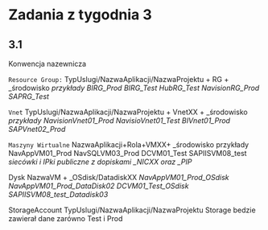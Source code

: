 # Zadania z tygodnia 3

## 3.1

Konwencja nazewnicza

```Resource Group:```
	TypUslugi/NazwaAplikacji/NazwaProjektu + RG + _środowisko
	*przykłady  BIRG_Prod  BIRG_Test HubRG_Test  NavisionRG_Prod SAPRG_Test*

```Vnet```
	TypUslugi/NazwaAplikacji/NazwaProjektu + VnetXX + _środowisko
	*przykłady NavisionVnet01_Prod NavisioVnet01_Test BIVnet01_Prod	SAPVnet02_Prod*

```Maszyny Wirtualne```
	NazwaAplikacji+Rola+VMXX+ _środowisko
	przykłady NavAppVM01_Prod NavSQLVM03_Prod DCVM01_Test SAPIISVM08_test
	*siecówki i IPki publiczne z dopiskami _NICXX oraz _PIP*

Dysk
	NazwaVM + _OSdisk/DatadiskXX
	*NavAppVM01_Prod_OSdisk NavAppVM01_Prod_DataDisk02 DCVM01_Test_OSdisk SAPIISVM08_test_Datadisk03*

StorageAccount
	TypUslugi/NazwaAplikacji/NazwaProjektu
	Storage bedzie zawierał dane zarówno Test i Prod
